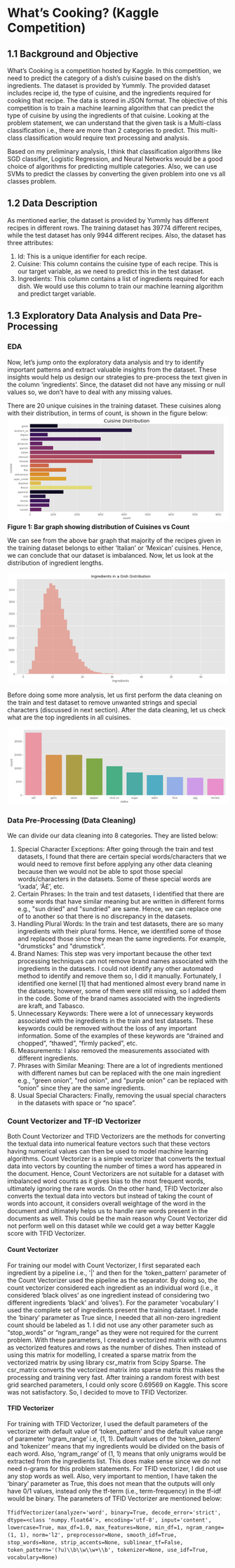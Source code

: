 # What’s Cooking? (Kaggle Competition)

## 1.1	Background and Objective
What’s Cooking is a competition hosted by Kaggle. In this competition, we need to predict the category of a dish’s cuisine based on the dish’s ingredients. The dataset is provided by Yummly. The provided dataset includes recipe id, the type of cuisine, and the ingredients required for cooking that recipe. The data is stored in JSON format. The objective of this competition is to train a machine learning algorithm that can predict the type of cuisine by using the ingredients of that cuisine. Looking at the problem statement, we can understand that the given task is a Multi-class classification i.e., there are more than 2 categories to predict. This multi-class classification would require text processing and analysis.

Based on my preliminary analysis, I think that classification algorithms like SGD classifier, Logistic Regression, and Neural Networks would be a good choice of algorithms for predicting multiple categories. Also, we can use SVMs to predict the classes by converting the given problem into one vs all classes problem.


## 1.2	Data Description
As mentioned earlier, the dataset is provided by Yummly has different recipes in different rows. The training dataset has 39774 different recipes, while the test dataset has only 9944 different recipes. Also, the dataset has three attributes:
1. Id: This is a unique identifier for each recipe.
2. Cuisine: This column contains the cuisine type of each recipe. This is our target variable, as we need to predict this in the test dataset.
3. Ingredients: This column contains a list of ingredients required for each dish. We would use this column to train our machine learning algorithm and predict target variable.


## 1.3	Exploratory Data Analysis and Data Pre-Processing

### EDA
Now, let’s jump onto the exploratory data analysis and try to identify important patterns and extract valuable insights from the dataset. These insights would help us design our strategies to pre-process the text given in the column ‘ingredients’. Since, the dataset did not have any missing or null values so, we don’t have to deal with any missing values.

There are 20 unique cuisines in the training dataset. These cuisines along with their distribution, in terms of count, is shown in the figure below:
![Fig. 1: Bar graph showing distribution of Cuisines vs Count](images/Cuisine_Distribution.png)
**Figure 1: Bar graph showing distribution of Cuisines vs Count**


We can see from the above bar graph that majority of the recipes given in the training dataset belongs to either ‘Italian’ or ‘Mexican’ cuisines. Hence, we can conclude that our dataset is imbalanced. Now, let us look at the distribution of ingredient lengths. 

![Bar graph showing distribution of Ingredients vs length](images/ingre_dish.png)


Before doing some more analysis, let us first perform the data cleaning on the train and test dataset to remove unwanted strings and special characters (discussed in next section).
After the data cleaning, let us check what are the top ingredients in all cuisines. 


![Graph showing distribution of top 10 ingredients from all Cuisines](images/ingre_cuisine.png)

### Data Pre-Processing (Data Cleaning)

We can divide our data cleaning into 8 categories. They are listed below:
1. Special Character Exceptions: After going through the train and test datasets, I found that there are certain special words/characters that we would need to remove first before applying any other data cleaning because then we would not be able to spot those special words/characters in the datasets. Some of these special words are ‘\xada’, ‘Ã£’, etc. 
2. Certain Phrases: In the train and test datasets, I identified that there are some words that have similar meaning but are written in different forms e.g., "sun dried" and "sundried" are same. Hence, we can replace one of to another so that there is no discrepancy in the datasets. 
3. Handling Plural Words: In the train and test datasets, there are so many ingredients with their plural forms. Hence, we identified some of those and replaced those since they mean the same ingredients. For example, "drumsticks" and "drumstick".
4. Brand Names: This step was very important because the other text processing techniques can not remove brand names associated with the ingredients in the datasets. I could not identify any other automated method to identify and remove them so, I did it manually. Fortunately, I identified one kernel [1] that had mentioned almost every brand name in the datasets; however, some of them were still missing, so I added them in the code. Some of the brand names associated with the ingredients are kraft, and Tabasco. 
5. Unnecessary Keywords: There were a lot of unnecessary keywords associated with the ingredients in the train and test datasets. These keywords could be removed without the loss of any important information. Some of the examples of these keywords are “drained and chopped”, “thawed”, “firmly packed”, etc.
6. Measurements: I also removed the measurements associated with different ingredients. 
7. Phrases with Similar Meaning: There are a lot of ingredients mentioned with different names but can be replaced with the one main ingredient e.g., “green onion”, "red onion",  and "purple onion" can be replaced with “onion” since they are the same ingredients.
8. Usual Special Characters: Finally, removing the usual special characters in the datasets with space or “no space”.

### Count Vectorizer and TF-ID Vectorizer

Both Count Vectorizer and TFID Vectorizers are the methods for converting the textual data into numerical feature vectors such that these vectors having numerical values can then be used to model machine learning algorithms. Count Vectorizer is a simple vectorizer that converts the textual data into vectors by counting the number of times a word has appeared in the document. Hence, Count Vectorizers are not suitable for a dataset with imbalanced word counts as it gives bias to the most frequent words, ultimately ignoring the rare words.
On the other hand, TFID Vectorizer also converts the textual data into vectors but instead of taking the count of words into account, it considers overall weightage of the word in the document and ultimately helps us to handle rare words present in the documents as well. This could be the main reason why Count Vectorizer did not perform well on this dataset while we could get a way better Kaggle score with TFID Vectorizer.


#### Count Vectorizer

For training our model with Count Vectorizer, I first separated each ingredient by a pipeline i.e., '|' and then for the ‘token_pattern’ parameter of the Count Vectorizer used the pipeline as the separator. By doing so, the count vectorizer considered each ingredient as an individual word (i.e., it considered ‘black olives’ as one ingredient instead of considering two different ingredients ‘black’ and ‘olives’). For the parameter ‘vocabulary’ I used the complete set of ingredients present the training dataset. I made the ‘binary’ parameter as True since, I needed that all non-zero ingredient count should be labeled as 1.  I did not use any other parameter such as “stop_words” or “ngram_range” as they were not required for the current problem. 
With these parameters, I created a vectorized matrix with columns as vectorized features and rows as the number of dishes. Then instead of using this matrix for modelling, I created a sparse matrix from the vectorized matrix by using library csr_matrix from Scipy Sparse. The csr_matrix converts the vectorized matrix into sparse matrix this makes the processing and training very fast.
After training a random forest with best grid searched parameters, I could only score 0.69569 on Kaggle. This score was not satisfactory. So, I decided to move to TFID Vectorizer.

#### TFID Vectorizer

For training with TFID Vectorizer, I used the default parameters of the vectorizer with default value of ‘token_pattern’ and the default value range of parameter ‘ngram_range’ i.e, (1, 1). Default values of the ‘token_pattern’ and ‘tokenizer’ means that my ingredients would be divided on the basis of each word. Also, ‘ngram_range’ of (1, 1) means that only unigrams would be extracted from the ingredients list. This does make sense since we do not need n-grams for this problem statements. For TFID vectorizer, I did not use any stop words as well. Also, very important to mention, I have taken the ‘binary’ parameter as True, this does not mean that the outputs will only have 0/1 values, instead only the tf-term (i.e., term-frequency) in the tf-idf would be binary. The parameters of TFID Vectorizer are mentioned below:

`TfidfVectorizer(analyzer='word', binary=True, decode_error='strict',
                dtype=<class 'numpy.float64'>, encoding='utf-8',
                input='content', lowercase=True, max_df=1.0, max_features=None,
                min_df=1, ngram_range=(1, 1), norm='l2', preprocessor=None,
                smooth_idf=True, stop_words=None, strip_accents=None,
                sublinear_tf=False, token_pattern='(?u)\\b\\w\\w+\\b',
                tokenizer=None, use_idf=True, vocabulary=None)`
